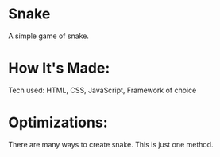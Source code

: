 # Snake

A simple game of snake.

# How It's Made:

Tech used: HTML, CSS, JavaScript, Framework of choice

# Optimizations:

There are many ways to create snake. This is just one method.
